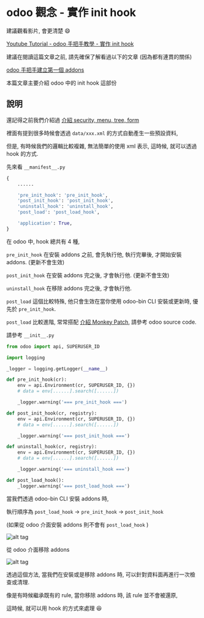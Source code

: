 # odoo 觀念 - 實作 init hook

建議觀看影片, 會更清楚 :smile:

[Youtube Tutorial - odoo 手把手教學 - 實作 init hook](https://youtu.be/2ZmfH3wBHm8)

建議在閱讀這篇文章之前, 請先確保了解看過以下的文章 (因為都有連貫的關係)

[odoo 手把手建立第一個 addons](https://github.com/twtrubiks/odoo-demo-addons-tutorial/tree/master/demo_odoo_tutorial)

本篇文章主要介紹 odoo 中的 init hook 這部份

## 說明

還記得之前我們介紹過 [介紹 security, menu, tree, form](https://github.com/twtrubiks/odoo-demo-addons-tutorial/tree/master/demo_odoo_tutorial#%E4%BB%8B%E7%B4%B9-security-menu-tree-form)

裡面有提到很多時候會透過 `data/xxx.xml` 的方式自動產生一些預設資料,

但是, 有時候我們的邏輯比較複雜, 無法簡單的使用 xml 表示, 這時候, 就可以透過 hook 的方式.

先來看 `__manifest__.py`

```python
{
    ......

    'pre_init_hook': 'pre_init_hook',
    'post_init_hook': 'post_init_hook',
    'uninstall_hook': 'uninstall_hook',
    'post_load': 'post_load_hook',

    'application': True,
}

```

在 odoo 中, hook 總共有 4 種,

`pre_init_hook` 在安裝 addons 之前, 會先執行他, 執行完畢後, 才開始安裝 addons. (更新不會生效)

`post_init_hook` 在安裝 addons 完之後, 才會執行他. (更新不會生效)

`uninstall_hook` 在移除 addons 完之後, 才會執行他.

`post_load` 這個比較特殊, 他只會生效在當你使用 odoo-bin CLI 安裝或更新時, 優先於 `pre_init_hook`.

`post_load` 比較進階, 常常搭配 [介紹 Monkey Patch](https://github.com/twtrubiks/fluent-python-notes/tree/master/what_is_the_Monkey_Patch), 請參考 odoo source code.

請參考 `__init__.py`

```python
from odoo import api, SUPERUSER_ID

import logging

_logger = logging.getLogger(__name__)

def pre_init_hook(cr):
    env = api.Environment(cr, SUPERUSER_ID, {})
    # data = env[......].search([......])

    _logger.warning('=== pre_init_hook ===')

def post_init_hook(cr, registry):
    env = api.Environment(cr, SUPERUSER_ID, {})
    # data = env[......].search([......])

    _logger.warning('=== post_init_hook ===')

def uninstall_hook(cr, registry):
    env = api.Environment(cr, SUPERUSER_ID, {})
    # data = env[......].search([......])

    _logger.warning('=== uninstall_hook ===')

def post_load_hook():
    _logger.warning('=== post_load_hook ===')
```

當我們透過 odoo-bin CLI 安裝 addons 時,

執行順序為 `post_load_hook` -> `pre_init_hook` -> `post_init_hook`

(如果從 odoo 介面安裝 addons 則不會有 `post_load_hook` )

![alt tag](https://i.imgur.com/zFeoeNl.png)

從 odoo 介面移除 addons

![alt tag](https://i.imgur.com/viGukst.png)

透過這個方法, 當我們在安裝或是移除 addons 時, 可以針對資料面再進行一次檢查或清理.

像是有時候繼承既有的 rule, 當你移除 addons 時, 該 rule 並不會被還原,

這時候, 就可以用 hook 的方式來處理 :satisfied:
